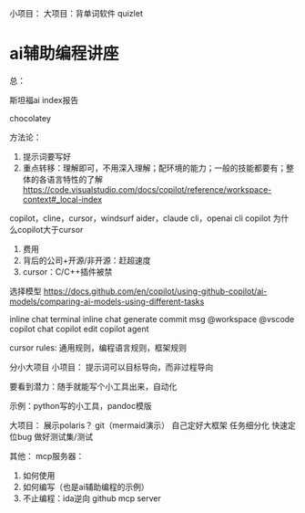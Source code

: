 小项目：
大项目：背单词软件 quizlet


# ai辅助编程讲座
总：

斯坦福ai index报告

chocolatey

方法论：
1. 提示词要写好
2. 重点转移：理解即可，不用深入理解；配环境的能力；一般的技能都要有；整体的各语言特性的了解
https://code.visualstudio.com/docs/copilot/reference/workspace-context#_local-index


copilot，cline，cursor，windsurf
aider，claude cli，openai cli
copilot
为什么copilot大于cursor
1. 费用
2. 背后的公司+开源/非开源：赶超速度
3. cursor：C/C++插件被禁

选择模型
https://docs.github.com/en/copilot/using-github-copilot/ai-models/comparing-ai-models-using-different-tasks


inline chat
terminal inline chat
generate commit msg
@workspace
@vscode
copilot chat
copilot edit
copilot agent

cursor rules: 通用规则，编程语言规则，框架规则
 
分小大项目
小项目：
提示词可以目标导向，而非过程导向

要看到潜力：随手就能写个小工具出来，自动化

示例：python写的小工具，pandoc模版


大项目：
展示polaris？
git（mermaid演示）
自己定好大框架
任务细分化
快速定位bug
做好测试集/测试


其他：
mcp服务器：
1. 如何使用
2. 如何编写（也是ai辅助编程的示例）
3. 不止编程：ida逆向
github mcp server
